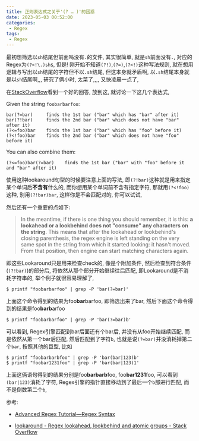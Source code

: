```yaml
---
title: 正则表达式之关于'(? … )'的困惑
date: 2023-05-03 00:52:00
categories:
 - Regex
tags:
 - Regex
---
```


最初想筛选以`sh`结尾但前面吗没有`.`的文件, 其实很简单, 就是`sh`前面没有`.`, 对应的Regex为`(?<!\.)sh$`, 但是! 刚开始不知道`(?!)`,`(?=)`,`(?<!)`这种写法规则, 就在想用逻辑与写出以`sh`结尾的字符但不以`.sh`结尾, 但这本身就矛盾啊, 以`.sh`结尾本身就是以`sh`结尾啊,,, 研究了俩小时, 太菜了,,,, 又快凌晨一点了, 

在[StackOverflow](https://stackoverflow.com/a/2973495/16317008)看到一个好的回答, 放到这, 就讨论一下这几个表达式, 

 Given the string `foobarbarfoo`:

```shell
bar(?=bar)     finds the 1st bar ("bar" which has "bar" after it)
bar(?!bar)     finds the 2nd bar ("bar" which does not have "bar" after it)
(?<=foo)bar    finds the 1st bar ("bar" which has "foo" before it)
(?<!foo)bar    finds the 2nd bar ("bar" which does not have "foo" before it)
```

You can also combine them:

```shell
(?<=foo)bar(?=bar)    finds the 1st bar ("bar" with "foo" before it and "bar" after it)
```

使用这种lookaround句型的时候要注意上面的写法, 即`(?!bar)`这种就是用来指定某个单词后**不含有**什么的, 而你想用某个单词前不含有指定字符, 那就用`(?<!foo)`这种, 别用`(?!bar)bar`, 这样你是不会匹配对的, 你可以试试, 

然后还有一个重要的点如下:

>  In the meantime, if there is one thing you should remember, it is this: **a lookahead or a lookbehind does not "consume" any characters on the string**. This means that after the lookahead or lookbehind's closing parenthesis, the regex engine is left standing on the very same spot in the string from which it started looking: it hasn't moved. From that position, then engine can start matching characters again. 

即这些Lookaround只是用来检查check的, 像是个附加条件, 然后检查到符合条件(`(?!bar)`)的部分后, 将依然从那个部分开始继续往后匹配, 即Lookaround是不消耗字符串的, 举个例子就很容易理解了, 

```shell
$ printf "foobarbarfoo" | grep -P 'bar(?=bar)'
```

上面这个命令得到的结果为foo**bar**barfoo, 即筛选出来了bar, 然后下面这个命令得到的结果是foo**barb**arfoo

```shell
$ printf "foobarbarfoo" | grep -P 'bar(?=bar)b'
```

可以看到, Regex引擎匹配到bar后面还有个bar后, 并没有从foo开始继续匹配, 而是依然从第一个bar后匹配, 然后匹配到了字符`b`, 也就是说`(?=bar)`并没消耗掉第二个`bar`, 按照其他的巨型, 比如

```shell
$ printf "foobarbarbfoo" | grep -P 'bar(bar|123)b'       
$ printf "foobar1231foo" | grep -P 'bar(bar|123)1'
```

上面这俩语句得到的结果分别是foo**barbarb**foo, foo**bar1231**foo, 可以看到`(bar|123)`消耗了字符, Regex引擎的指针直接移动到了最后一个`b`那进行匹配, 而不是倒数第二个`b`, 

参考:

- [Advanced Regex Tutorial—Regex Syntax](https://www.rexegg.com/regex-disambiguation.html#lookarounds)

- [lookaround - Regex lookahead, lookbehind and atomic groups - Stack Overflow](https://stackoverflow.com/questions/2973436/regex-lookahead-lookbehind-and-atomic-groups)
